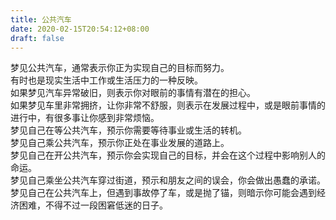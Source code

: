 ```yaml
---
title: 公共汽车
date: 2020-02-15T20:54:12+08:00
draft: false
---
```


梦见公共汽车，通常表示你正为实现自己的目标而努力。<br>
有时也是现实生活中工作或生活压力的一种反映。<br>
如果梦见汽车异常破旧，则表示你对眼前的事情有潜在的担心。<br>
如果梦见车里非常拥挤，让你非常不舒服，则表示在发展过程中，或是眼前事情的进行中，有很多事让你感到非常烦恼。<br>
梦见自己在等公共汽车，预示你需要等待事业或生活的转机。<br>
梦见自己乘公共汽车，预示你正处在事业发展的道路上。<br>
梦见自己在开公共汽车，预示你会实现自己的目标，并会在这个过程中影响别人的命运。<br>
梦见自己乘坐公共汽车穿过街道，预示和朋友之间的误会，你会做出愚蠢的承诺。<br>
梦见自己在公共汽车上，但遇到事故停了车，或是抛了锚，则暗示你可能会遇到经济困难，不得不过一段困窘低迷的日子。<br>
